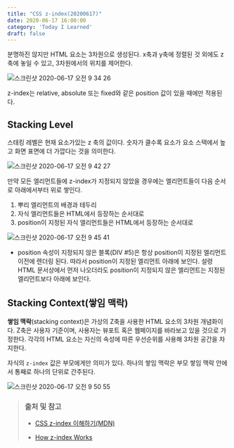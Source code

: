 ```yaml
---
title: "CSS z-index(20200617)"
date: 2020-06-17 16:00:00
category: 'Today I Learned'
draft: false
---
```


분명하진 않지만 HTML 요소는 3차원으로 생성된다. x축과 y축에 정렬된 것 외에도 z축에 놓일 수 있고, 3차원에서의 위치를 제어한다.

![스크린샷 2020-06-17 오전 9 34 26](https://user-images.githubusercontent.com/36187948/84841616-cde5a000-b07d-11ea-8893-21bdf8c0eca5.png)

z-index는 relative, absolute 또는 fixed와 같은 position 값이 있을 때에만 적용된다.

## Stacking Level

스태킹 레벨은 현재 요소가있는 z 축의 값이다. 숫자가 클수록 요소가 요소 스택에서 높고 화면 표면에 더 가깝다는 것을 의미한다.

![스크린샷 2020-06-17 오전 9 42 27](https://user-images.githubusercontent.com/36187948/84841958-dd191d80-b07e-11ea-98a5-589c6eada4ae.png)

만약 모든 엘리먼트들에 z-index가 지정되지 않았을 경우에는 엘리먼트들이 다음 순서로 아래에서부터 위로 쌓인다.

1.  뿌리 엘리먼트의 배경과 테두리
2. 자식 엘리먼트들은 HTML에서 등장하는 순서대로
3. position이 지정된 자식 엘리먼트들은 HTML에서 등장하는 순서대로

![스크린샷 2020-06-17 오전 9 45 41](https://user-images.githubusercontent.com/36187948/84842128-50229400-b07f-11ea-9d70-3d437d3c54a7.png)

- position 속성이 지정되지 않은 블록(DIV #5)은 항상 position이 지정된 엘리먼트 이전에 렌더링 된다. 따라서 position이 지정된 엘리먼트 아래에 보인다. 설령 HTML 문서상에서 먼저 나오더라도 position이 지정되지 않은 엘리먼트는 지정된 엘리먼트보다 아래에 보인다. 

## Stacking Context(쌓임 맥락)

**쌓임 맥락**(stacking context)은 가상의 Z축을 사용한 HTML 요소의 3차원 개념화이다. Z축은 사용자 기준이며, 사용자는 뷰포트 혹은 웹페이지를 바라보고 있을 것으로 가정한다. 각각의 HTML 요소는 자신의 속성에 따른 우선순위를 사용해 3차원 공간을 차지한다.

자식의 `z-index` 값은 부모에게만 의미가 있다. 하나의 쌓임 맥락은 부모 쌓임 맥락 안에서 통째로 하나의 단위로 간주된다.

![스크린샷 2020-06-17 오전 9 50 55](https://user-images.githubusercontent.com/36187948/84842424-0ab29680-b080-11ea-961f-67544b4f8471.png)

> ### 출처 및 참고
>
> - [CSS z-index 이해하기(MDN)](https://developer.mozilla.org/ko/docs/Web/CSS/CSS_Positioning/Understanding_z_index)
>
> - [How z-index Works](https://bitsofco.de/how-z-index-works/)